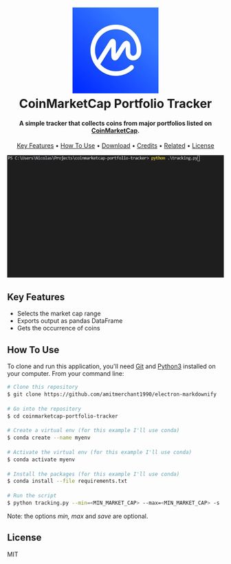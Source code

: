 <h1 align="center">
  <br>
  <a href="https://coinmarketcap.com/"><img src="resources/logo.jpg" alt="Coin Tracker" width="200"></a>
  <br>
  CoinMarketCap Portfolio Tracker
  <br>
</h1>

<h4 align="center">A simple tracker that collects coins from major portfolios listed on <a href="https://coinmarketcap.com/view/alameda-research-portfolio/" target="_blank">CoinMarketCap</a>.</h4>

<p align="center">
  <a href="#key-features">Key Features</a> •
  <a href="#how-to-use">How To Use</a> •
  <a href="#download">Download</a> •
  <a href="#credits">Credits</a> •
  <a href="#related">Related</a> •
  <a href="#license">License</a>
</p>

<p align="center">
  <img src="resources/script_running.gif" alt="running script gif" />
</p>

## Key Features

- Selects the market cap range
- Exports output as pandas DataFrame
- Gets the occurrence of coins

## How To Use

To clone and run this application, you'll need [Git](https://git-scm.com) and [Python3](https://www.python.org/downloads/) installed on your computer. From your command line:

```bash
# Clone this repository
$ git clone https://github.com/amitmerchant1990/electron-markdownify

# Go into the repository
$ cd coinmarketcap-portfolio-tracker

# Create a virtual env (for this example I'll use conda)
$ conda create --name myenv

# Activate the virtual env (for this example I'll use conda)
$ conda activate myenv

# Install the packages (for this example I'll use conda)
$ conda install --file requirements.txt

# Run the script
$ python tracking.py --min=<MIN_MARKET_CAP> --max=<MIN_MARKET_CAP> -s
```

Note: the options _min, max_ and _save_ are optional.

## License

MIT
